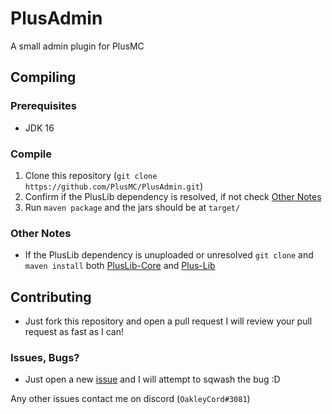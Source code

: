 # PlusAdmin
A small admin plugin for PlusMC

## Compiling

### Prerequisites
- JDK 16

### Compile
1. Clone this repository (`git clone https://github.com/PlusMC/PlusAdmin.git`)
2. Confirm if the PlusLib dependency is resolved, if not check [Other Notes](#other-notes)
3. Run `maven package` and the jars should be at `target/`

### Other Notes
- If the PlusLib dependency is unuploaded or unresolved `git clone` and `maven install` both [PlusLib-Core][2] and [Plus-Lib][3]

## Contributing
- Just fork this repository and open a pull request I will review your pull request as fast as I can!

### Issues, Bugs?
- Just open a new [issue][4] and I will attempt to sqwash the bug :D


[2]: https://github.com/PlusMC/PlusLib-Core
[3]: https://github.com/PlusMC/PlusLib
[4]: https://github.com/PlusMC/PlusAdmin/issues/new/choose

Any other issues contact me on discord (`OakleyCord#3081`)
